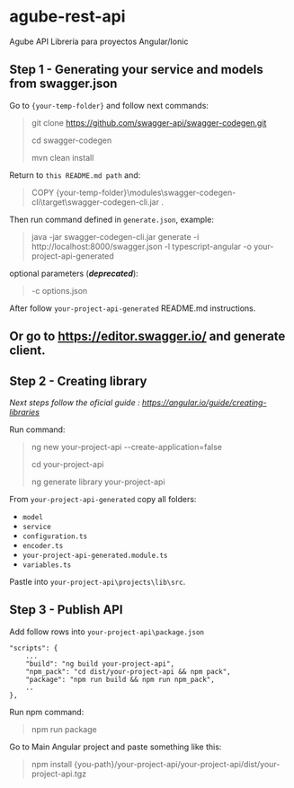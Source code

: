 # agube-rest-api

Agube API Librería para proyectos Angular/Ionic

## Step 1 - Generating your service and models from swagger.json

Go to ```{your-temp-folder}``` and follow next commands:

> git clone https://github.com/swagger-api/swagger-codegen.git
>
> cd swagger-codegen
>
> mvn clean install
>

Return to ```this README.md path``` and:

> COPY {your-temp-folder}\modules\swagger-codegen-cli\target\swagger-codegen-cli.jar .

Then run command defined in ```generate.json```, example:

> java -jar swagger-codegen-cli.jar generate -i http://localhost:8000/swagger.json -l typescript-angular -o your-project-api-generated

optional parameters (***deprecated***):

> -c options.json

After follow ```your-project-api-generated``` README.md instructions.

## Or go to https://editor.swagger.io/ and generate client.

## Step 2 - Creating library

*Next steps follow the oficial guide : https://angular.io/guide/creating-libraries*

Run command:

> ng new your-project-api --create-application=false
>
> cd your-project-api
>
> ng generate library your-project-api

From ```your-project-api-generated``` copy all folders:
- ```model```
- ```service```
- ```configuration.ts```
- ```encoder.ts```
- ```your-project-api-generated.module.ts```
- ```variables.ts```

Pastle into ```your-project-api\projects\lib\src```.

## Step 3 - Publish API

Add follow rows into ```your-project-api\package.json```

    "scripts": {
        ...
        "build": "ng build your-project-api",
        "npm_pack": "cd dist/your-project-api && npm pack",
        "package": "npm run build && npm run npm_pack",
        ..
    },

Run npm command:

> npm run package

Go to Main Angular project and paste something like this:

> npm install {you-path}/your-project-api/your-project-api/dist/your-project-api.tgz